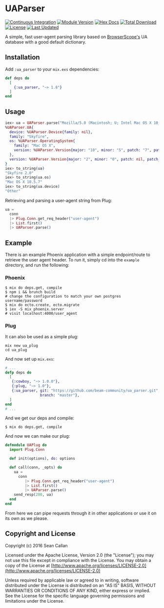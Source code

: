 # UAParser

[![Continuous Integration](https://github.com/beam-community/ua_parser/actions/workflows/ci.yml/badge.svg)](https://github.com/beam-community/ua_parser/actions/workflows/ci.yml)
[![Module Version](https://img.shields.io/hexpm/v/ua_parser.svg)](https://hex.pm/packages/ua_parser)
[![Hex Docs](https://img.shields.io/badge/hex-docs-lightgreen.svg)](https://hexdocs.pm/ua_parser/)
[![Total Download](https://img.shields.io/hexpm/dt/ua_parser.svg)](https://hex.pm/packages/ua_parser)
[![License](https://img.shields.io/hexpm/l/ua_parser.svg)](https://github.com/beam-community/ua_parser/blob/master/LICENSE)
[![Last Updated](https://img.shields.io/github/last-commit/beam-community/ua_parser.svg)](https://github.com/beam-community/ua_parser/commits/master)

A simple, fast user-agent parsing library based on [BrowserScope's](https://ua-profiler.appspot.com/) UA database with a good default dictionary.

## Installation

Add `:ua_parser` to your `mix.exs` dependencies:

```elixir
def deps do
  [
    {:ua_parser, "~> 1.8"}
  ]
end
```

## Usage

```elixir
iex> ua = UAParser.parse("Mozilla/5.0 (Macintosh; U; Intel Mac OS X 10_5_7; en-us) AppleWebKit/530.17 (KHTML, like Gecko) Version/4.0 Safari/530.17 Skyfire/2.0")
%UAParser.UA{
  device: %UAParser.Device{family: nil},
  family: "Skyfire",
  os: %UAParser.OperatingSystem{
    family: "Mac OS X",
    version: %UAParser.Version{major: "10", minor: "5", patch: "7", patch_minor: nil}
  },
  version: %UAParser.Version{major: "2", minor: "0", patch: nil, patch_minor: nil}
}
iex> to_string(ua)
"Skyfire 2.0"
iex> to_string(ua.os)
"Mac OS X 10.5.7"
iex> to_string(ua.device)
"Other"
```

Retrieving and parsing a user-agent string from Plug:

```elixir
ua =
  conn
  |> Plug.Conn.get_req_header("user-agent")
  |> List.first()
  |> UAParser.parse()
```

## Example

There is an example Phoenix application with a simple endpoint/route to retrieve the user agent header.
To run it, simply cd into the `example` directory, and run the following:

### Phoenix

```shell
$ mix do deps.get, compile
$ npm i && brunch build
# change the configuration to match your own postgres username/password
$ mix do ecto.create, ecto.migrate
$ iex -S mix phoenix.server
# visit localhost:4000/user_agent
```

### Plug

It can also be used as a simple plug:

```shell
mix new ua_plug
cd ua_plug
```

And now set up `mix.exs`:

```elixir
# ...
defp deps do
  [
   {:cowboy, "~> 1.0.0"},
   {:plug, "~> 1.0"},
   {:ua_parser, git: "https://github.com/beam-community/ua_parser.git",
                branch: "master"},
  ]
end
# ...
```

And we get our deps and compile:

```shell
$ mix do deps.get, compile
```

And now we can make our plug:

```elixir
defmodule UAPlug do
  import Plug.Conn

  def init(options), do: options

  def call(conn, _opts) do
    ua =
      conn
         |> Plug.Conn.get_req_header("user-agent")
         |> List.first()
         |> UAParser.parse()
    send_resp(200, ua)
  end
end
```

From here we can pipe requests through it in other applications or use it on its own as we please.

## Copyright and License

Copyright (c) 2016 Sean Callan

Licensed under the Apache License, Version 2.0 (the "License");
you may not use this file except in compliance with the License.
You may obtain a copy of the License at [http://www.apache.org/licenses/LICENSE-2.0](http://www.apache.org/licenses/LICENSE-2.0)

Unless required by applicable law or agreed to in writing, software
distributed under the License is distributed on an "AS IS" BASIS,
WITHOUT WARRANTIES OR CONDITIONS OF ANY KIND, either express or implied.
See the License for the specific language governing permissions and
limitations under the License.
